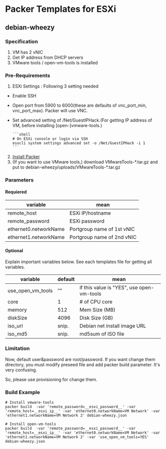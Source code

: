 # Packer Templates for ESXi

## debian-wheezy

### Specification

1. VM has 2 vNIC
2. Get IP address from DHCP servers
3. VMware tools / open-vm-tools is installed

### Pre-Requirements

1. ESXi Settings : Following 3 setting needed
  - Enable SSH
  - Open port from 5900 to 6000(these are defaults of vnc\_port\_min, vnc\_port\_max). Packer will use VNC.
  - Set advanced setting of /Net/GuestIPHack.(For getting IP address of VM, before installing [open-]vmware-tools.)

        ```shell
        # On ESXi console or login via SSH
        esxcli system settings advanced set -o /Net/GuestIPHack -i 1
        ```

2. [Install Packer](https://www.packer.io/downloads.html)
3. (If you want to use VMware tools,) download VMwareTools-\*.tar.gz and put to debian-wheezy/uploads/VMwareTools-\*.tar.gz

### Parameters

#### Requiered

| variable               | mean                       |
|------------------------|----------------------------|
| remote\_host           | ESXi IP/hostname           |
| remote\_password       | ESXi password              |
| ethernet0.networkName  | Portgroup name of 1st vNIC |
| ethernet1.networkName  | Portgroup name of 2nd vNIC |

#### Optional

Explain important variables below.
See each templates file for getting all variables.

| variable               | default            | mean                                              |
|------------------------|--------------------|---------------------------------------------------|
| use\_open\_vm\_tools   | ""                 | if this value is "YES", use open-vm-tools         |
| core                   | 1                  | # of CPU core                                     |
| memory                 | 512                | Mem Size (MB)                                     |
| diskSize               | 4096               | Disk Size (GB)                                    |
| iso\_url               | snip.              | Debian net install image URL                      |
| iso\_md5               | snip.              | md5sum of ISO file                                |

### Limitation
Now, default user&password are root/password.
If you want change them directory, you must modify preseed file and add packer build parameter.
It's very confusing.

So, please use provisioning for change them.

### Build Example

```shell
# Install vmware-tools
packer build  -var 'remote_password=__esxi_password__' -var 'remote_host=__esxi_ip__' -var 'ethernet0.networkName=VM Network' -var 'ethernet1.networkName=VM Network 2' debian-wheezy.json

# Install open-vm-tools
packer build  -var 'remote_password=__esxi_password__' -var 'remote_host=__esxi_ip__' -var 'ethernet0.networkName=VM Network' -var 'ethernet1.networkName=VM Network 2' -var 'use_open_vm_tools=YES' debian-wheezy.json
```

